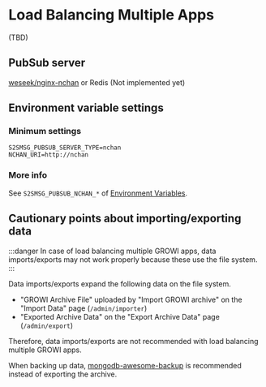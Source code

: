 # Load Balancing Multiple Apps

(TBD)

## PubSub server

[weseek/nginx-nchan](https://hub.docker.com/repository/docker/weseek/nginx-nchan/) or Redis (Not implemented yet)

## Environment variable settings

### Minimum settings

```
S2SMSG_PUBSUB_SERVER_TYPE=nchan
NCHAN_URI=http://nchan
```

### More info

See `S2SMSG_PUBSUB_NCHAN_*` of [Environment Variables](/en/admin-guide/admin-cookbook/env-vars.html).

## Cautionary points about importing/exporting data

:::danger
In case of load balancing multiple GROWI apps, data imports/exports may not work properly because these use the file system.
:::


Data imports/exports expand the following data on the file system.

- "GROWI Archive File" uploaded by "Import GROWI archive" on the "Import Data" page (`/admin/importer`)
- "Exported Archive Data" on the "Export Archive Data" page (`/admin/export`)

Therefore, data imports/exports are not recommended with load balancing multiple GROWI apps.

When backing up data, [mongodb-awesome-backup](/en/admin-guide/admin-cookbook/mongodb-backup.html) is recommended instead of exporting the archive.
